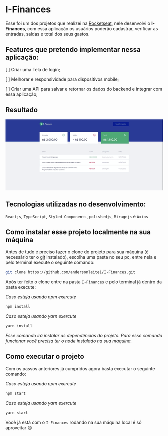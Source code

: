 # I-Finances

Esse foi um dos projetos que realizei na [Rocketseat](https://www.rocketseat.com.br/), nele desenvolvi o **I-Finances**, com essa aplicação os usuários poderão cadastrar, verificar as entradas, saídas e total dos seus gastos.


## Features que pretendo implementar nessa aplicação:

[ ] Criar uma Tela de login;

[ ] Melhorar e responsividade para dispositivos mobile;

[ ] Criar uma API para salvar e retornar os dados do backend e integrar com essa aplicação;

## Resultado

![I-Finances GIF](https://github.com/andersonleite1/images-projects/blob/main/ifinances.gif?raw=true)

## Tecnologias utilizadas no desenvolvimento:

`Reactjs`, `TypeScript`, `Styled Components`, `polishedjs`, `Miragejs` e `Axios`


## Como instalar esse projeto localmente na sua máquina

Antes de tudo é preciso fazer o clone do projeto para sua máquina (é necessário ter o [git](https://git-scm.com/downloads) instalado), escolha uma pasta no seu pc, entre nela e pelo terminal execute o seguinte comando:

```bash
git clone https://github.com/andersonleite1/I-Finances.git
```

Após ter feito o clone entre na pasta `I-Finances` e pelo terminal já dentro da pasta execute:

*Caso esteja usando npm exercute*
```bash
npm install
```

*Caso esteja usando yarn exercute*
```bash
yarn install
```

*Esse comando irá instalar as dependências do projeto. Para esse comando funcionar você precisa ter o [node](https://nodejs.org/) instalado na sua máquina.*

## Como executar o projeto

Com os passos anteriores já cumpridos agora basta executar o seguinte comando:

*Caso esteja usando npm exercute*
```bash
npm start
```

*Caso esteja usando yarn exercute*
```bash
yarn start
```

Você já está com o `I-Finances`  rodando na sua máquina local é só aproveitar :smile:
